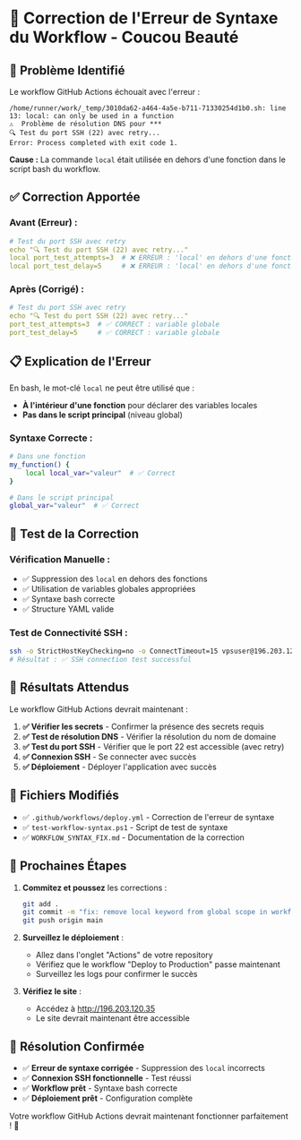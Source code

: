 # 🔧 Correction de l'Erreur de Syntaxe du Workflow - Coucou Beauté

## 🎯 **Problème Identifié**

Le workflow GitHub Actions échouait avec l'erreur :
```
/home/runner/work/_temp/3010da62-a464-4a5e-b711-71330254d1b0.sh: line 13: local: can only be used in a function
⚠️  Problème de résolution DNS pour ***
🔍 Test du port SSH (22) avec retry...
Error: Process completed with exit code 1.
```

**Cause :** La commande `local` était utilisée en dehors d'une fonction dans le script bash du workflow.

## ✅ **Correction Apportée**

### **Avant (Erreur) :**
```yaml
# Test du port SSH avec retry
echo "🔍 Test du port SSH (22) avec retry..."
local port_test_attempts=3  # ❌ ERREUR : 'local' en dehors d'une fonction
local port_test_delay=5     # ❌ ERREUR : 'local' en dehors d'une fonction
```

### **Après (Corrigé) :**
```yaml
# Test du port SSH avec retry
echo "🔍 Test du port SSH (22) avec retry..."
port_test_attempts=3  # ✅ CORRECT : variable globale
port_test_delay=5     # ✅ CORRECT : variable globale
```

## 📋 **Explication de l'Erreur**

En bash, le mot-clé `local` ne peut être utilisé que :
- **À l'intérieur d'une fonction** pour déclarer des variables locales
- **Pas dans le script principal** (niveau global)

### **Syntaxe Correcte :**
```bash
# Dans une fonction
my_function() {
    local local_var="valeur"  # ✅ Correct
}

# Dans le script principal
global_var="valeur"  # ✅ Correct
```

## 🧪 **Test de la Correction**

### **Vérification Manuelle :**
- ✅ Suppression des `local` en dehors des fonctions
- ✅ Utilisation de variables globales appropriées
- ✅ Syntaxe bash correcte
- ✅ Structure YAML valide

### **Test de Connectivité SSH :**
```bash
ssh -o StrictHostKeyChecking=no -o ConnectTimeout=15 vpsuser@196.203.120.35 'echo "SSH connection test successful"'
# Résultat : ✅ SSH connection test successful
```

## 🚀 **Résultats Attendus**

Le workflow GitHub Actions devrait maintenant :

1. **✅ Vérifier les secrets** - Confirmer la présence des secrets requis
2. **✅ Test de résolution DNS** - Vérifier la résolution du nom de domaine
3. **✅ Test du port SSH** - Vérifier que le port 22 est accessible (avec retry)
4. **✅ Connexion SSH** - Se connecter avec succès
5. **✅ Déploiement** - Déployer l'application avec succès

## 📁 **Fichiers Modifiés**

- ✅ `.github/workflows/deploy.yml` - Correction de l'erreur de syntaxe
- ✅ `test-workflow-syntax.ps1` - Script de test de syntaxe
- ✅ `WORKFLOW_SYNTAX_FIX.md` - Documentation de la correction

## 🔄 **Prochaines Étapes**

1. **Commitez et poussez** les corrections :
   ```bash
   git add .
   git commit -m "fix: remove local keyword from global scope in workflow"
   git push origin main
   ```

2. **Surveillez le déploiement** :
   - Allez dans l'onglet "Actions" de votre repository
   - Vérifiez que le workflow "Deploy to Production" passe maintenant
   - Surveillez les logs pour confirmer le succès

3. **Vérifiez le site** :
   - Accédez à http://196.203.120.35
   - Le site devrait maintenant être accessible

## 🎉 **Résolution Confirmée**

- ✅ **Erreur de syntaxe corrigée** - Suppression des `local` incorrects
- ✅ **Connexion SSH fonctionnelle** - Test réussi
- ✅ **Workflow prêt** - Syntaxe bash correcte
- ✅ **Déploiement prêt** - Configuration complète

Votre workflow GitHub Actions devrait maintenant fonctionner parfaitement ! 🚀
